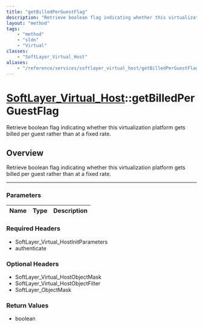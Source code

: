 ```yaml
---
title: "getBilledPerGuestFlag"
description: "Retrieve boolean flag indicating whether this virtualization platform gets billed per guest rather than at a fixed rate."
layout: "method"
tags:
    - "method"
    - "sldn"
    - "Virtual"
classes:
    - "SoftLayer_Virtual_Host"
aliases:
    - "/reference/services/softlayer_virtual_host/getBilledPerGuestFlag"
---
```

# [SoftLayer_Virtual_Host](/reference/services/SoftLayer_Virtual_Host)::getBilledPerGuestFlag

Retrieve boolean flag indicating whether this virtualization platform gets billed per guest rather than at a fixed rate.


## Overview 
Retrieve boolean flag indicating whether this virtualization platform gets billed per guest rather than at a fixed rate.

-----

### Parameters 
|Name | Type | Description |
| --- | --- | --- |


### Required Headers
* SoftLayer_Virtual_HostInitParameters
* authenticate


### Optional Headers
* SoftLayer_Virtual_HostObjectMask
* SoftLayer_Virtual_HostObjectFilter
* SoftLayer_ObjectMask

### Return Values
* boolean




